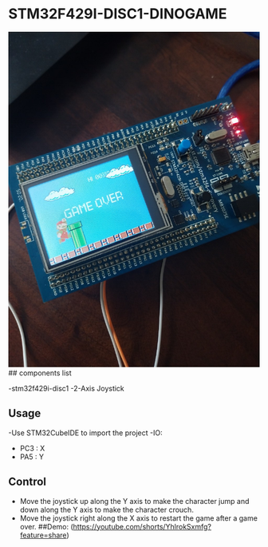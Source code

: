 # STM32F429I-DISC1-DINOGAME

<img src="Images\DinoGame.jpg">
## components list

-stm32f429i-disc1
-2-Axis Joystick

## Usage

-Use STM32CubeIDE to import the project
-IO:
  - PC3 : X
  - PA5 : Y
## Control
- Move the joystick up along the Y axis to make the character jump and down along the Y axis to make the character crouch.
- Move the joystick right along the X axis to restart the game after a game over.
##Demo: (https://youtube.com/shorts/YhlrokSxmfg?feature=share)
